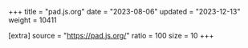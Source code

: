 +++
title = "pad.js.org"
date = "2023-08-06"
updated = "2023-12-13"
weight = 10411

[extra]
source = "https://pad.js.org/"
ratio = 100
size = 10
+++
